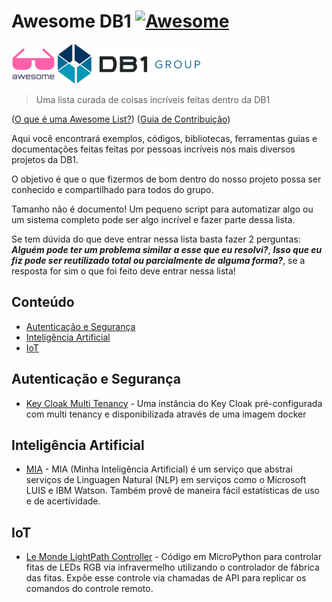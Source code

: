 <!-- omit in toc -->
# Awesome DB1 [![Awesome](https://awesome.re/badge.svg)](https://awesome.re)

![awesome](images/awesome_64.png) ![db1](images/db1group_logo_64.png)
> Uma lista curada de coisas incríveis feitas dentro da DB1

([O que é uma Awesome List?](https://github.com/sindresorhus/awesome/blob/main/awesome.md)) 
([Guia de Contribuição]())

Aqui você encontrará exemplos, códigos, bibliotecas, ferramentas guias e documentações feitas feitas por pessoas incríveis nos mais diversos projetos da DB1.

O objetivo é que o que fizermos de bom dentro do nosso projeto possa ser conhecido e compartilhado para todos do grupo.

Tamanho não é documento! Um pequeno script para automatizar algo ou um sistema completo pode ser algo incrível e fazer parte dessa lista.

Se tem dúvida do que deve entrar nessa lista basta fazer 2 perguntas: ***Alguém pode ter um problema similar a esse que eu resolvi?***, ***Isso que eu fiz pode ser reutilizado total ou parcialmente de alguma forma?***, se a resposta for sim o que foi feito deve entrar nessa lista!

<!-- omit in toc -->
## Conteúdo
- [Autenticação e Segurança](#autenticação-e-segurança)
- [Inteligência Artificial](#inteligência-artificial)
- [IoT](#iot)

## Autenticação e Segurança
 - [Key Cloak Multi Tenancy](../keycloak-multitenancy) - Uma instância do Key Cloak pré-configurada com multi tenancy e disponibilizada através de uma imagem docker

## Inteligência Artificial
- [MIA](../mia) - MIA (Minha Inteligência Artificial) é um serviço que abstrai serviços de Linguagen Natural (NLP) em serviços como o Microsoft LUIS e IBM Watson. Também provê de maneira fácil estatísticas de uso e de acertividade.

## IoT
- [Le Monde LightPath Controller](../le-monde-leds) - Código em MicroPython para controlar fitas de LEDs RGB via infravermelho utilizando o controlador de fábrica das fitas. Expôe esse controle via chamadas de API para replicar os comandos do controle remoto.



